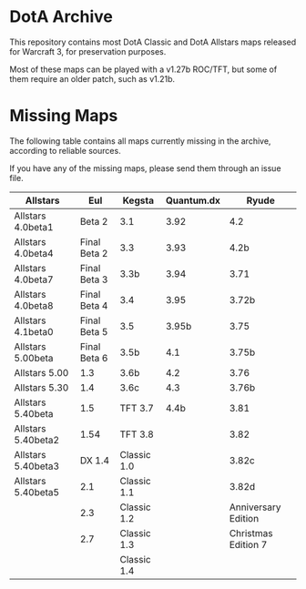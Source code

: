 # DotA Archive

This repository contains most DotA Classic and DotA Allstars maps released for Warcraft 3, for preservation purposes.

Most of these maps can be played with a v1.27b ROC/TFT, but some of them require an older patch, such as v1.21b.

# Missing Maps

The following table contains all maps currently missing in the archive, according to reliable sources.

If you have any of the missing maps, please send them through an issue file.

| Allstars | Eul | Kegsta | Quantum.dx | Ryude |
| -------- | -------- | -------- | -------- | -------- |
| Allstars 4.0beta1 | Beta 2 | 3.1 | 3.92 | 4.2 | 3.82 |
| Allstars 4.0beta4 | Final Beta 2 | 3.3 | 3.93 | 4.2b |
| Allstars 4.0beta7 | Final Beta 3 | 3.3b | 3.94 | 3.71 |
| Allstars 4.0beta8 | Final Beta 4 | 3.4 | 3.95 | 3.72b |
| Allstars 4.1beta0 | Final Beta 5 | 3.5 | 3.95b | 3.75 |
| Allstars 5.00beta | Final Beta 6 | 3.5b | 4.1 | 3.75b |
| Allstars 5.00 | 1.3 | 3.6b | 4.2 | 3.76 |
| Allstars 5.30 | 1.4 | 3.6c | 4.3 | 3.76b |
| Allstars 5.40beta | 1.5 | TFT 3.7 | 4.4b | 3.81 |
| Allstars 5.40beta2 | 1.54 | TFT 3.8 |  | 3.82 |
| Allstars 5.40beta3 | DX 1.4 | Classic 1.0 |  | 3.82c |
| Allstars 5.40beta5 | 2.1  | Classic 1.1 |  | 3.82d |
|  | 2.3 | Classic 1.2 |  | Anniversary Edition |
|  | 2.7 | Classic 1.3 |  | Christmas Edition 7 |
|  |  | Classic 1.4 |  |  |